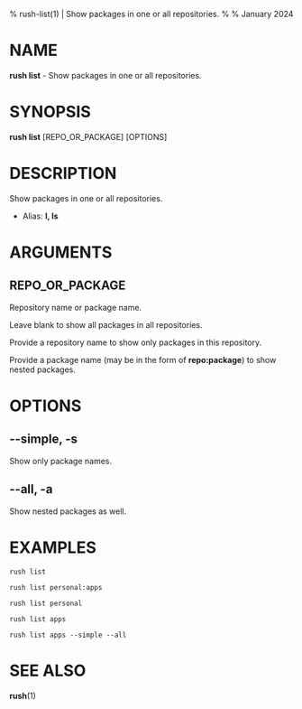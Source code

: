 % rush-list(1) | Show packages in one or all repositories.
% 
% January 2024

NAME
==================================================

**rush list** - Show packages in one or all repositories.

SYNOPSIS
==================================================

**rush list** [REPO_OR_PACKAGE] [OPTIONS]

DESCRIPTION
==================================================

Show packages in one or all repositories.

- Alias: **l, ls**

ARGUMENTS
==================================================

REPO_OR_PACKAGE
--------------------------------------------------

Repository name or package name.

Leave blank to show all packages in all repositories.

Provide a repository name to show only packages in this repository.

Provide a package name (may be in the form of **repo:package**) to show nested packages.


OPTIONS
==================================================

--simple, -s
--------------------------------------------------

Show only package names.


--all, -a
--------------------------------------------------

Show nested packages as well.


EXAMPLES
==================================================

~~~
rush list

rush list personal:apps

rush list personal

rush list apps

rush list apps --simple --all

~~~

SEE ALSO
==================================================

**rush**(1)


